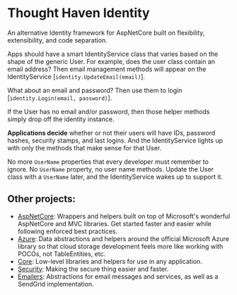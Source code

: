 Thought Haven Identity
===

An alternative Identity framework for AspNetCore built on flexibility, extensibility, and code separation.

Apps should have a smart IdentityService class that varies based on the shape of the generic User. For example, does the user class contain an email address? Then email management methods will appear on the IdentityService [`identity.UpdateEmail(email)`].

What about an email and password? Then use them to login [`identity.Login(email, password)`].

If the User has no email and/or password, then those helper methods simply drop off the identity instance.

**Applications decide** whether or not their users will have IDs, password hashes, security stamps, and last logins. And the IdentityService lights up with only the methods that make sense for that User.

No more `UserName` properties that every developer must remember to ignore. No `UserName` property, no user name methods. Update the User class with a `UserName` later, and the IdentityService wakes up to support it.

## Other projects:
* [AspNetCore](https://github.com/ThoughtHaven/AspNetCore): Wrappers and helpers built on top of Microsoft's wonderful AspNetCore and MVC libraries. Get started faster and easier while following enforced best practices.
* [Azure](https://github.com/ThoughtHaven/Azure): Data abstractions and helpers around the official Microsoft Azure library so that cloud storage development feels more like working with POCOs, not TableEntities, etc.
* [Core](https://github.com/ThoughtHaven/Core): Low-level libraries and helpers for use in any application.
* [Security](https://github.com/ThoughtHaven/Security): Making the secure thing easier and faster.
* [Emailers](https://github.com/ThoughtHaven/Emailers): Abstractions for email messages and services, as well as a SendGrid implementation.
